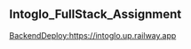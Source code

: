 <h2>Intoglo_FullStack_Assignment</h2>

<a href="https://intoglo.up.railway.app">BackendDeploy:https://intoglo.up.railway.app</a>
